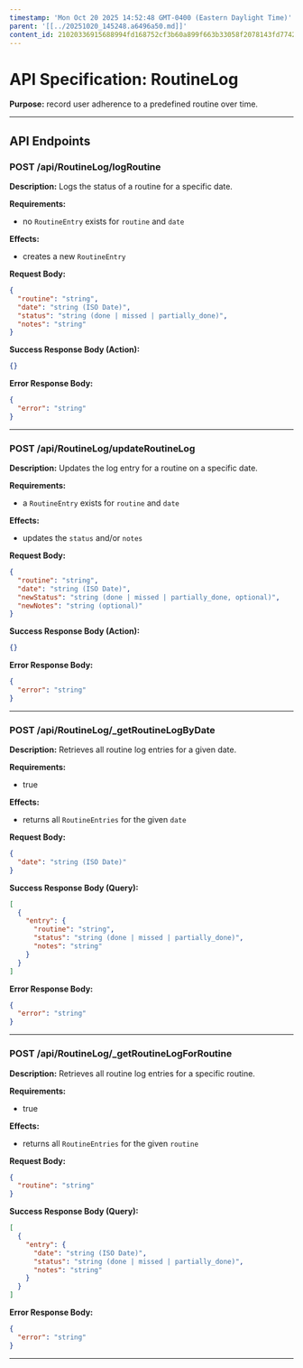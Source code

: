 ```yaml
---
timestamp: 'Mon Oct 20 2025 14:52:48 GMT-0400 (Eastern Daylight Time)'
parent: '[[../20251020_145248.a6496a50.md]]'
content_id: 21020336915688994fd168752cf3b60a899f663b33058f2078143fd7742fc9db
---
```


# API Specification: RoutineLog

**Purpose:** record user adherence to a predefined routine over time.

***

## API Endpoints

### POST /api/RoutineLog/logRoutine

**Description:** Logs the status of a routine for a specific date.

**Requirements:**

* no `RoutineEntry` exists for `routine` and `date`

**Effects:**

* creates a new `RoutineEntry`

**Request Body:**

```json
{
  "routine": "string",
  "date": "string (ISO Date)",
  "status": "string (done | missed | partially_done)",
  "notes": "string"
}
```

**Success Response Body (Action):**

```json
{}
```

**Error Response Body:**

```json
{
  "error": "string"
}
```

***

### POST /api/RoutineLog/updateRoutineLog

**Description:** Updates the log entry for a routine on a specific date.

**Requirements:**

* a `RoutineEntry` exists for `routine` and `date`

**Effects:**

* updates the `status` and/or `notes`

**Request Body:**

```json
{
  "routine": "string",
  "date": "string (ISO Date)",
  "newStatus": "string (done | missed | partially_done, optional)",
  "newNotes": "string (optional)"
}
```

**Success Response Body (Action):**

```json
{}
```

**Error Response Body:**

```json
{
  "error": "string"
}
```

***

### POST /api/RoutineLog/\_getRoutineLogByDate

**Description:** Retrieves all routine log entries for a given date.

**Requirements:**

* true

**Effects:**

* returns all `RoutineEntries` for the given `date`

**Request Body:**

```json
{
  "date": "string (ISO Date)"
}
```

**Success Response Body (Query):**

```json
[
  {
    "entry": {
      "routine": "string",
      "status": "string (done | missed | partially_done)",
      "notes": "string"
    }
  }
]
```

**Error Response Body:**

```json
{
  "error": "string"
}
```

***

### POST /api/RoutineLog/\_getRoutineLogForRoutine

**Description:** Retrieves all routine log entries for a specific routine.

**Requirements:**

* true

**Effects:**

* returns all `RoutineEntries` for the given `routine`

**Request Body:**

```json
{
  "routine": "string"
}
```

**Success Response Body (Query):**

```json
[
  {
    "entry": {
      "date": "string (ISO Date)",
      "status": "string (done | missed | partially_done)",
      "notes": "string"
    }
  }
]
```

**Error Response Body:**

```json
{
  "error": "string"
}
```

***
